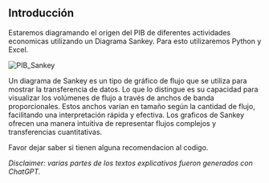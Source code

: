## Introducción

Estaremos diagramando el origen del PIB de diferentes actividades economicas utilizando un Diagrama Sankey. Para esto utilizaremos Python y Excel. 


![PIB_Sankey](https://github.com/luisrdespradel/sankey/assets/64940456/7df96278-7f67-42ab-a0f6-781b5fb18958)


Un diagrama de Sankey es un tipo de gráfico de flujo que se utiliza para mostrar la transferencia de datos. Lo que lo distingue es su capacidad para visualizar los volúmenes de flujo a través de anchos de banda proporcionales. Estos anchos varían en tamaño según la cantidad de flujo, facilitando una interpretación rápida y efectiva. Los graficos de Sankey ofrecen una manera intuitiva de representar flujos 
complejos y transferencias cuantitativas.

Favor dejar saber si tienen alguna recomendacion al codigo. 

_Disclaimer: varias partes de los textos explicativos fueron generados con ChatGPT._


